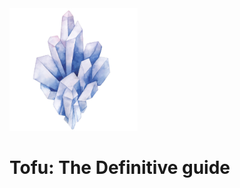<img src="images/image-20200330120552173.png" alt="image-20200330120552173" style="zoom:20%;" />

# Tofu: The Definitive guide

